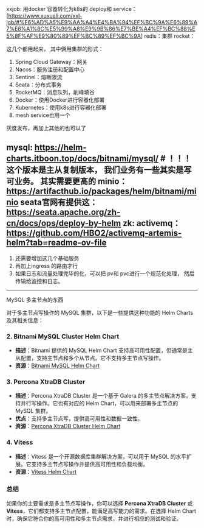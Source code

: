 xxjob: 用docker 容器转化为k8s的 deploy和 service：  [https://www.xuxueli.com/xxl-job/#%E6%AD%A5%E9%AA%A4%E4%BA%94%EF%BC%9A%E6%89%A7%E8%A1%8C%E5%99%A8%E9%9B%86%E7%BE%A4%EF%BC%88%E5%8F%AF%E9%80%89%EF%BC%89%EF%BC%9A]
redis：集群
rocket：

这几个都用起来， 其中俩用集群的形式：
1. Spring Cloud Gateway：网关
2. Nacos：服务注册和配置中心
3. Sentinel：熔断限流
4. Seata：分布式事务
5. RocketMQ：消息队列，削峰填谷
6. Docker：使用Docker进行容器化部署
7. Kubernetes：使用k8s进行容器化部署
8. mesh service也用一个

灰度发布，再加上其他的也可以了


mysql: https://helm-charts.itboon.top/docs/bitnami/mysql/     # ！！！这个版本是主从复制版本， 我们业务有一些其实是写可业务。 其实需要更高的
minio： https://artifacthub.io/packages/helm/bitnami/minio
seata官网有提供这： https://seata.apache.org/zh-cn/docs/ops/deploy-by-helm
zk: 
activemq： https://github.com/HBO2/activemq-artemis-helm?tab=readme-ov-file
----

1. 还需要增加这几个基础服务
2. 再加上ingress 的路由才行
3. 如果日志和流量处理完毕的化，可以把 pv和 pvc进行一个规范化处理， 然后传输给监控和日志。




---
MySQL 多主节点的东西

对于多主节点写操作的 MySQL 集群，以下是一些提供这种功能的 Helm Charts 及其相关信息：


### 2. **Bitnami MySQL Cluster Helm Chart**
- **描述**：Bitnami 提供的 MySQL Helm Chart 支持高可用性配置，但通常是主从配置，支持主节点和多个从节点。它不支持多主节点写操作。
- **资源**：[Bitnami MySQL Helm Chart](https://artifacthub.io/packages/helm/bitnami/mysql)

### 3. **Percona XtraDB Cluster**
- **描述**：Percona XtraDB Cluster 是一个基于 Galera 的多主节点解决方案，支持并行写操作。它也有对应的 Helm Chart，可以用来部署多主节点的 MySQL 集群。
- **优点**：支持多主节点写，提供高可用性和数据一致性。
- **资源**：[Percona XtraDB Cluster Helm Chart](https://artifacthub.io/packages/helm/percona/percona-xtradb-cluster)

### 4. **Vitess**
- **描述**：Vitess 是一个开源数据库集群解决方案，可以用于 MySQL 的水平扩展。它支持多主节点写操作并提供高可用性和负载均衡。
- **资源**：[Vitess Helm Chart](https://artifacthub.io/packages/helm/vitess/vitess)


### 总结
如果你的主要需求是多主节点写操作，你可以选择 **Percona XtraDB Cluster** 或 **Vitess**，它们都支持多主节点配置，能满足高写能力的需求。在选择 Helm Chart 时，确保它符合你的高可用性和多主节点需求，并进行相应的测试和验证。


